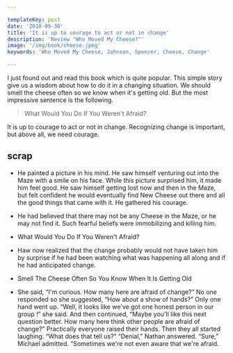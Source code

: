 ```yaml
---

templateKey: post
date: '2018-09-30'
title: 'It is up to courage to act or not in change'
description: 'Review "Who Moved My Cheese?"'
image: '/img/book/cheese.jpeg'
keywords: 'Who Moved My Cheese, Johnson, Spencer, Cheese, Change'

---
```


I just found out and read this book which is quite popular. This simple story give us a wisdom about how to do it in a changing situation. We should smell the cheese often so we know when it's getting old. But the most impressive sentence is the following.

> What Would You Do If You Weren't Afraid?

It is up to courage to act or not in change. Recognizing change is important, but above all, we need courage.

## scrap

- He painted a picture in his mind. He saw himself venturing out into the Maze with a smile on his face. While this picture surprised him, it made him feel good. He saw himself getting lost now and then in the Maze, but felt confident he would eventually find New Cheese out there and all the good things that came with it. He gathered his courage.

- He had believed that there may not be any Cheese in the Maze, or he may not find it. Such fearful beliefs were immobilizing and killing him.

- What Would You Do If You Weren't Afraid?

- Haw now realized that the change probably would not have taken him by surprise if he had been watching what was happening all along and if he had anticipated change.

- Smell The Cheese Often So You Know When It Is Getting Old

- She said, “I'm curious. How many here are afraid of change?” No one responded so she suggested, “How about a show of hands?” Only one hand went up. “Well, it looks like we've got one honest person in our group !” she said. And then continued, “Maybe you'll like this next question better. How many here think other people are afraid of change?” Practically everyone raised their hands. Then they all started laughing. “What does that tell us?” “Denial,” Nathan answered. “Sure,” Michael admitted. “Sometimes we're not even aware that we're afraid.